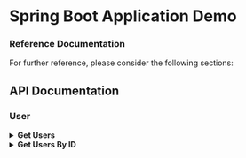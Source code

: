 # Spring Boot Application Demo

### Reference Documentation
For further reference, please consider the following sections:


## API Documentation
### User
<details>
<summary><strong>Get Users</strong></summary>

| Method | API                        |
|--------|----------------------------|
| GET    | localhost:8080/api/v1/user |
####Response
 ```                                                   
    [
        {
            "uuid": "4e4b9a32-f450-4987-b5c9-9c25e9deff0f",
            "firstName": "Nehal",
            "lastName": "Bhautoo",
            "id": 1
        },
        {
            "uuid": "98e1a353-ca95-4275-9c67-75b8bb233587",
            "firstName": "Chandler",
            "lastName": "Bing",
            "id": 4
        }
    ]
```    
</details>

<details>

<summary><strong>Get Users By ID</strong></summary>

| Method | API                             |
|--------|---------------------------------|
| GET    | localhost:8080/api/v1/user/{id} |

``` 
Parameter  - {id}
 ```
####Response
```
{
    "uuid": "4e4b9a32-f450-4987-b5c9-9c25e9deff0f",
    "firstName": "Nehal",
    "lastName": "Bhautoo",
    "id": 1
}
```
</details>
